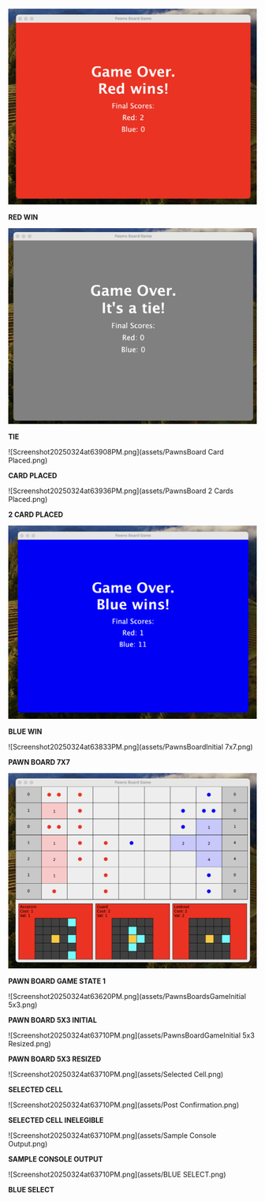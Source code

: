 ![Screenshot20250324at65551PM.png](assets/PawnsBoardRedWin.png)

**RED WIN**

![Screenshot20250324at65632PM.png](assets/PawnsBoardTie.png)

**TIE**

![Screenshot20250324at63908PM.png](assets/PawnsBoard Card Placed.png)

**CARD PLACED**

![Screenshot20250324at63936PM.png](assets/PawnsBoard 2 Cards Placed.png)

**2 CARD PLACED**

![Screenshot20250324at65429PM.png](assets/PawnsBoardBlueWin.png)

**BLUE WIN**

![Screenshot20250324at63833PM.png](assets/PawnsBoardInitial 7x7.png)

**PAWN BOARD 7X7**

![Screenshot20250324at71340PM.png](assets/PawnsBoardGameState1.png)

**PAWN BOARD GAME STATE 1**

![Screenshot20250324at63620PM.png](assets/PawnsBoardsGameInitial 5x3.png)

**PAWN BOARD 5X3 INITIAL**

![Screenshot20250324at63710PM.png](assets/PawnsBoardGameInitial 5x3 Resized.png)

**PAWN BOARD 5X3 RESIZED**

![Screenshot20250324at63710PM.png](assets/Selected Cell.png)

**SELECTED CELL**

![Screenshot20250324at63710PM.png](assets/Post Confirmation.png)

**SELECTED CELL INELEGIBLE**

![Screenshot20250324at63710PM.png](assets/Sample Console Output.png)

**SAMPLE CONSOLE OUTPUT**

![Screenshot20250324at63710PM.png](assets/BLUE SELECT.png)

**BLUE SELECT**
